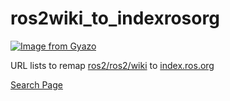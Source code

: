 # ros2wiki_to_indexrosorg

[![Image from Gyazo](https://i.gyazo.com/4b8aa5d394c82b94a3b948fce199928a.gif)](https://tiryoh.github.io/ros2wiki_to_indexrosorg/)

URL lists to remap [ros2/ros2/wiki](https://github.com/ros2/ros2/wiki) to [index.ros.org](https://index.ros.org/doc/ros2/)

[Search Page](https://tiryoh.github.io/ros2wiki_to_indexrosorg/)
